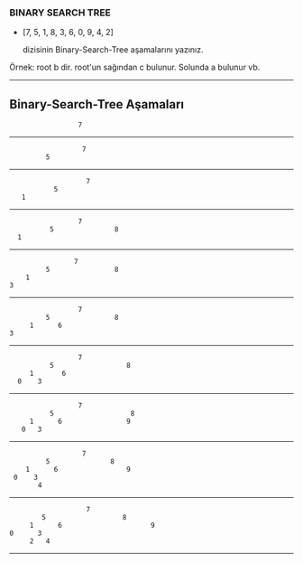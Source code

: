 ### BINARY SEARCH TREE
- [7, 5, 1, 8, 3, 6, 0, 9, 4, 2] 
  
  dizisinin Binary-Search-Tree aşamalarını yazınız.

Örnek: root b dir. root'un sağından c bulunur. Solunda a bulunur vb.

---
## Binary-Search-Tree Aşamaları

                     7
---

                      7
             5
---


                       7
               5
       1
---

                     7
              5               8
      1
---
                    7
             5                8
        1 
    3
       
 
---
                     7
             5                8
         1      6
    3
---
                     7
              5                  8
         1       6
      0    3
---
                     7
              5                   8
         1      6                9
       0   3
---
                      7
             5               8
        1      6                 9
     0    3
           4
---
                       7
            5                   8
         1      6                      9
    0      3
         2   4
---

